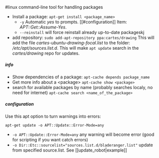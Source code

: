 #linux 
command-line tool for handling packages

- Install a package:   `apt-get install <package_name>`
	- `-y` Automatic *yes* to prompts. [[#configuration]] Item: *APT::Get::Assume-Yes*.
	 - `--reinstall` will force reinstall already up-to-date packageskj
- add repository: `sudo add-apt-repository ppa:cartes/drawing`
	This will add the file *cartes-ubuntu-drawing-focal.list* to the folder: */etc/apt/sources.list.d*. This will make `apt update` search in the *cartes/drawing* repo for updates.

##### info
- Show dependencies of a package:   `apt-cache depends package_name`
- Get more info about a <package\>
	`apt-cache show <package>`
- search for available packages by name (probably searches localy, no need for internet)
	`apt-cache search <name_of_the_package> `

##### configuration
Use this apt option to turn warnings into errors:
```shell
apt-get update -o APT::Update::Error-Mode=any
```
- `-o APT::Update::Error-Mode=any`  any warning will become error (good for scripting if you want catch errors)
- `-o Dir::Etc::sourcelist="sources.list.d/bladeranger.list"`  update from specified source.list. See [[update_robot|example]]